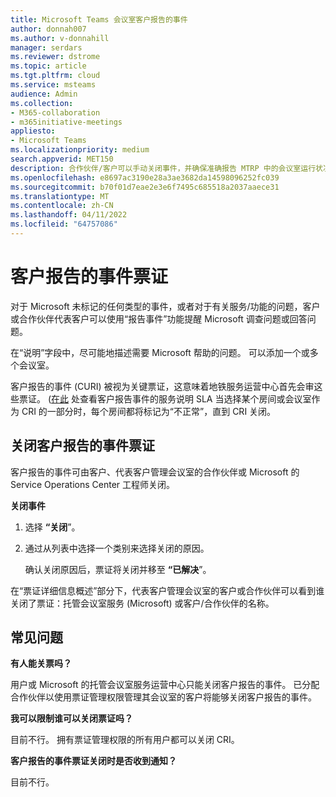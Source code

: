 ```yaml
---
title: Microsoft Teams 会议室客户报告的事件
author: donnah007
ms.author: v-donnahill
manager: serdars
ms.reviewer: dstrome
ms.topic: article
ms.tgt.pltfrm: cloud
ms.service: msteams
audience: Admin
ms.collection:
- M365-collaboration
- m365initiative-meetings
appliesto:
- Microsoft Teams
ms.localizationpriority: medium
search.appverid: MET150
description: 合作伙伴/客户可以手动关闭事件，并确保准确报告 MTRP 中的会议室运行状况。
ms.openlocfilehash: e8697ac3190e28a3ae3682da14598096252fc039
ms.sourcegitcommit: b70f01d7eae2e3e6f7495c685518a2037aaece31
ms.translationtype: MT
ms.contentlocale: zh-CN
ms.lasthandoff: 04/11/2022
ms.locfileid: "64757086"
---
```

# <a name="customer-reported-incident-tickets"></a>客户报告的事件票证

对于 Microsoft 未标记的任何类型的事件，或者对于有关服务/功能的问题，客户或合作伙伴代表客户可以使用“报告事件”功能提醒 Microsoft 调查问题或回答问题。

<!--![screenshot of the Incidents->Report incident](../media/customer-reported-incidents-001.png)-->

在“说明”字段中，尽可能地描述需要 Microsoft 帮助的问题。 可以添加一个或多个会议室。

<!--![screenshot of the incident report rooms affected](../media/customer-reported-incidents-002.png)-->

客户报告的事件 (CURI) 被视为关键票证，这意味着地铁服务运营中心首先会审这些票证。   ([在此](microsoft-teams-rooms-premium.md) 处查看客户报告事件的服务说明 SLA 当选择某个房间或会议室作为 CRI 的一部分时，每个房间都将标记为“不正常”，直到 CRI 关闭。

## <a name="closing-customer-reported-incident-tickets"></a>关闭客户报告的事件票证

客户报告的事件可由客户、代表客户管理会议室的合作伙伴或 Microsoft 的 Service Operations Center 工程师关闭。

**关闭事件**

1. 选择 **“关闭**”。
1. 通过从列表中选择一个类别来选择关闭的原因。

   确认关闭原因后，票证将关闭并移至 **“已解决**”。

<!--![Screenshot of the incident ticket details](../media/customer-reported-incidents-003.png)-->


<!--![Screenshot of list of reasons for ticket](../media/customer-reported-incidents-004.png)-->

在“票证详细信息概述”部分下，代表客户管理会议室的客户或合作伙伴可以看到谁关闭了票证：托管会议室服务 (Microsoft) 或客户/合作伙伴的名称。  

<!--![screenshot of the Incidents Overview details](../media/customer-reported-incidents-005.png)-->

## <a name="faq"></a>常见问题

**有人能关票吗？**

用户或 Microsoft 的托管会议室服务运营中心只能关闭客户报告的事件。 已分配合作伙伴以使用票证管理权限管理其会议室的客户将能够关闭客户报告的事件。

**我可以限制谁可以关闭票证吗？**

目前不行。 拥有票证管理权限的所有用户都可以关闭 CRI。

**客户报告的事件票证关闭时是否收到通知？**

目前不行。